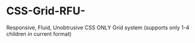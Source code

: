 # CSS-Grid-RFU-
Responsive, Fluid, Unobtrusive CSS ONLY Grid system (supports only 1-4 children in current format)
